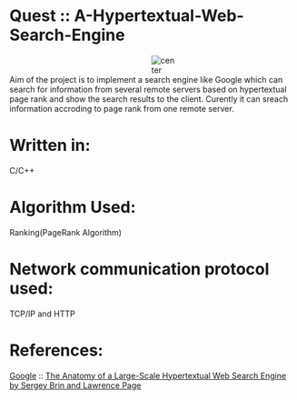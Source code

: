 # Quest :: A-Hypertextual-Web-Search-Engine
   <img src="https://github.com/saugata001/Quest/blob/master/src/data/pic.png" alt="center"  hspace="250"> 
   Aim of the project is to implement a search engine like Google which can search for information from several remote servers based on hypertextual page rank and show the search results to the client.
   Curently it can sreach information accroding to page rank from one remote server.
   
# Written in:
   C/C++ 
# Algorithm Used:
   Ranking(PageRank Algorithm)
# Network communication protocol used:
   TCP/IP and HTTP  
# References:
   <a href="https://www.google.com">Google</a> :: <a href="http://infolab.stanford.edu/~backrub/google.html">The Anatomy of a Large-Scale Hypertextual Web Search Engine by Sergey Brin and Lawrence Page

   

